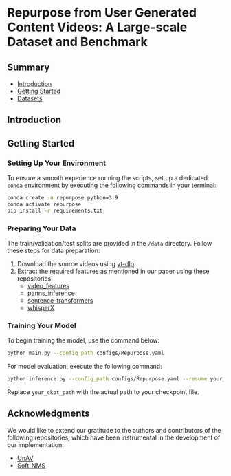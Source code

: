 # Repurpose from User Generated Content Videos: A Large-scale Dataset and Benchmark

## Summary

* [Introduction](#introduction)
* [Getting Started](#getting-started)
* [Datasets](#datasets)

## Introduction


## Getting Started

### Setting Up Your Environment
To ensure a smooth experience running the scripts, set up a dedicated `conda` environment by executing the following commands in your terminal:

```bash
conda create -n repurpose python=3.9
conda activate repurpose
pip install -r requirements.txt
```

### Preparing Your Data

The train/validation/test splits are provided in the `/data` directory. Follow these steps for data preparation:

1. Download the source videos using [yt-dlp](https://github.com/yt-dlp/yt-dlp).
2. Extract the required features as mentioned in our paper using these repositories:
   - [video_features](https://github.com/v-iashin/video_features)
   - [panns_inference](https://github.com/qiuqiangkong/panns_inference)
   - [sentence-transformers](https://github.com/UKPLab/sentence-transformers)
   - [whisperX](https://github.com/m-bain/whisperX)

### Training Your Model
To begin training the model, use the command below:

```bash
python main.py --config_path configs/Repurpose.yaml
```

For model evaluation, execute the following command:

```bash
python inference.py --config_path configs/Repurpose.yaml --resume your_ckpt_path
```
Replace `your_ckpt_path` with the actual path to your checkpoint file.

## Acknowledgments

We would like to extend our gratitude to the authors and contributors of the following repositories, which have been instrumental in the development of our implementation:

- [UnAV](https://github.com/ttgeng233/UnAV)
- [Soft-NMS](https://github.com/DocF/Soft-NMS)